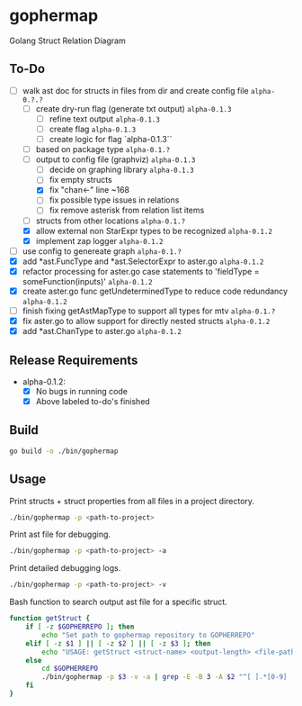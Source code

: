 # gophermap
Golang Struct Relation Diagram

## To-Do

- [ ] walk ast doc for structs in files from dir and create config file `alpha-0.?.?`
    - [ ] create dry-run flag (generate txt output) `alpha-0.1.3`
        - [ ] refine text output `alpha-0.1.3`
        - [ ] create flag `alpha-0.1.3`
        - [ ] create logic for flag `alpha-0.1.3``
    - [ ] based on package type `alpha-0.1.?`
    - [ ] output to config file (graphviz) `alpha-0.1.3`
        - [ ] decide on graphing library `alpha-0.1.3`
        - [ ] fix empty structs
        - [x] fix "chan<-" line ~168
        - [ ] fix possible type issues in relations
        - [ ] fix remove asterisk from relation list items
    - [ ] structs from other locations `alpha-0.1.?`
    - [x] allow external non StarExpr types to be recognized `alpha-0.1.2`
    - [x] implement zap logger `alpha-0.1.2`
- [ ] use config to genereate graph  `alpha-0.1.?`
- [x] add \*ast.FuncType and \*ast.SelectorExpr to aster.go `alpha-0.1.2`
- [x] refactor processing for aster.go case statements to 'fieldType = someFunction(inputs)' `alpha-0.1.2`
- [x] create aster.go func getUndeterminedType to reduce code redundancy `alpha-0.1.2`
- [ ] finish fixing getAstMapType to support all types for mtv `alpha-0.1.?`
- [x] fix aster.go to allow support for directly nested structs `alpha-0.1.2`
- [x] add \*ast.ChanType to aster.go `alpha-0.1.2`

## Release Requirements

- alpha-0.1.2:
    - [x] No bugs in running code
    - [x] Above labeled to-do's finished

## Build

```bash
go build -o ./bin/gophermap
```

## Usage

Print structs + struct properties from all files in a project directory.
```bash
./bin/gophermap -p <path-to-project>
```

Print ast file for debugging.
```bash
./bin/gophermap -p <path-to-project> -a
```

Print detailed debugging logs.
```bash
./bin/gophermap -p <path-to-project> -v
```

Bash function to search output ast file for a specific struct.
```bash
function getStruct {
    if [ -z $GOPHERREPO ]; then
        echo "Set path to gophermap repository to GOPHERREPO"
    elif [ -z $1 ] || [ -z $2 ] || [ -z $3 ]; then
        echo "USAGE: getStruct <struct-name> <output-length> <file-path>"
    else
        cd $GOPHERREPO
        ./bin/gophermap -p $3 -v -a | grep -E -B 3 -A $2 "^[ ].*[0-9]  (\.  ){8}Name: \"$1\""
    fi
}
```

